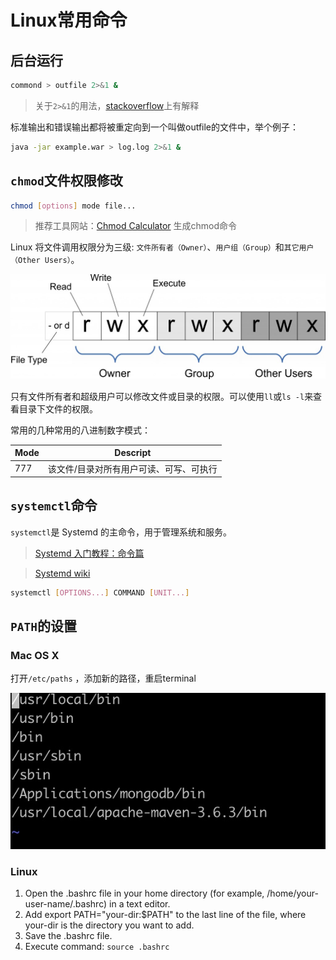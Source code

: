 # Linux常用命令

## 后台运行

```bash
commond > outfile 2>&1 &
```

> 关于`2>&1`的用法，[stackoverflow](https://stackoverflow.com/questions/818255/in-the-shell-what-does-21-mean?answertab=active#tab-top)上有解释

标准输出和错误输出都将被重定向到一个叫做outfile的文件中，举个例子：

```bash
java -jar example.war > log.log 2>&1 &
```

## `chmod`文件权限修改

```bash
chmod [options] mode file...
```

> 推荐工具网站：[Chmod Calculator](https://chmodcommand.com/) 生成chmod命令

Linux 将文件调用权限分为三级: `文件所有者（Owner）`、`用户组（Group）`和`其它用户（Other Users）`。

![linux-command-chomd-1](./Assets/100578178-aaa56900-331c-11eb-8b9f-d34ca8b13b57.jpg)

只有文件所有者和超级用户可以修改文件或目录的权限。可以使用`ll`或`ls -l`来查看目录下文件的权限。

常用的几种常用的八进制数字模式：

| Mode | Descript                                |
| ---- | --------------------------------------- |
| 777  | 该文件/目录对所有用户可读、可写、可执行 |

## `systemctl`命令

`systemctl`是 Systemd 的主命令，用于管理系统和服务。

> [Systemd 入门教程：命令篇](http://www.ruanyifeng.com/blog/2016/03/systemd-tutorial-commands.html)

> [Systemd wiki](https://wiki.archlinux.org/index.php/systemd_(%E7%AE%80%E4%BD%93%E4%B8%AD%E6%96%87))

```bash
systemctl [OPTIONS...] COMMAND [UNIT...]
```

## `PATH`的设置

### Mac OS X

打开`/etc/paths` ，添加新的路径，重启terminal

![image](./Assets/103116963-51262500-46a3-11eb-8285-976398522ca3.png)

### Linux

1. Open the .bashrc file in your home directory (for example, /home/your-user-name/.bashrc) in a text editor.
2. Add export PATH="your-dir:$PATH" to the last line of the file, where your-dir is the directory you want to add.
3. Save the .bashrc file.
4. Execute command: `source .bashrc`